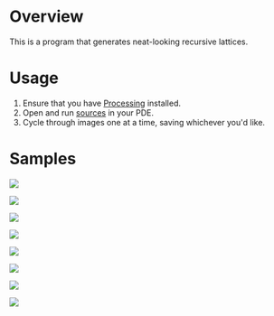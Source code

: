# Overview
This is a program that generates neat-looking recursive lattices.



# Usage
1. Ensure that you have [Processing](https://processing.org/) installed.
2. Open and run [sources](sources) in your PDE.
3. Cycle through images one at a time, saving whichever you'd like.



# Samples
![](samples/234232.png)

![](samples/268255.png)

![](samples/475271.png)

![](samples/595993.png)

![](samples/598779.png)

![](samples/628583.png)

![](samples/903029.png)

![](samples/918472.png)